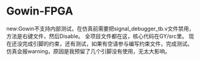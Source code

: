 # Gowin-FPGA
new:Gowin不支持内部测试，在仿真前需要把signal_debugger_tb.v文件禁用，方法是右键文件，然后Disable。
全项目文件都在这，核心代码在GY/src里。
现在还没完成引脚的约束，还有测试，如果有空请参与编写约束文件，完成测试。
仿真会报warning，原因是我预留了几个引脚没有使用，无太大影响。


